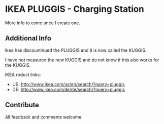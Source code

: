 # IKEA PLUGGIS - Charging Station

More info to come once I create one.

## Additional Info
Ikea has discountinued the PLUGGIS and it is now called the KUGGIS.

I have not measured the new KUGGIS and do not know if this also works for the KUGGIS.

IKEA roduct links:
- US: http://www.ikea.com/us/en/search/?query=pluggis
- DE: http://www.ikea.com/de/de/search/?query=pluggis

## Contribute
All feedback and comments welcome.